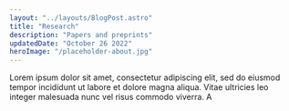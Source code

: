 ```yaml
---
layout: "../layouts/BlogPost.astro"
title: "Research"
description: "Papers and preprints"
updatedDate: "October 26 2022"
heroImage: "/placeholder-about.jpg"
---
```


Lorem ipsum dolor sit amet, consectetur adipiscing elit, sed do eiusmod tempor incididunt ut labore et dolore magna aliqua. Vitae ultricies leo integer malesuada nunc vel risus commodo viverra. A